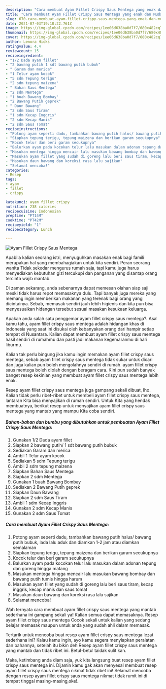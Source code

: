 ```yaml
---
description: "Cara membuat Ayam Fillet Crispy Saus Mentega yang enak dan Mudah Dibuat"
title: "Cara membuat Ayam Fillet Crispy Saus Mentega yang enak dan Mudah Dibuat"
slug: 670-cara-membuat-ayam-fillet-crispy-saus-mentega-yang-enak-dan-mudah-dibuat
date: 2021-07-03T19:10:22.761Z
image: https://img-global.cpcdn.com/recipes/1ee06d638ba0d7f7/680x482cq70/ayam-fillet-crispy-saus-mentega-foto-resep-utama.jpg
thumbnail: https://img-global.cpcdn.com/recipes/1ee06d638ba0d7f7/680x482cq70/ayam-fillet-crispy-saus-mentega-foto-resep-utama.jpg
cover: https://img-global.cpcdn.com/recipes/1ee06d638ba0d7f7/680x482cq70/ayam-fillet-crispy-saus-mentega-foto-resep-utama.jpg
author: Lenora Hicks
ratingvalue: 4.4
reviewcount: 15
recipeingredient:
- "1/2 Dada ayam fillet"
- "2 bawang putih 1 sdt bawang putih bubuk"
- " Garam dan merica"
- "1 Telur ayam kocok"
- "5 sdm Tepung terigu"
- "2 sdm tepung maizena"
- " Bahan Saus Mentega"
- "2 sdm Mentega"
- "1 buah Bawang Bombay"
- "2 Bawang Putih geprek"
- " Daun Bawang"
- "2 sdm Saus Tiram"
- "1 sdm Kecap Inggris"
- "2 sdm Kecap Manis"
- "2 sdm Saus Tomat"
recipeinstructions:
- "Potong ayam seperti dadu, tambahkan bawang putih halus/ bawang putih bubuk, lada lalu aduk dan diamkan 1-2 jam atau diamkan semalaman"
- "Siapkan tepung terigu, tepung maizena dan berikan garam secukupnya"
- "Kocok telur dan beri garam secukupnya"
- "Balurkan ayam pada kocokan telur lalu masukan dalam adonan tepung dan goreng hingga matang"
- "Masukan mentega hingga mencair lalu masukan bawang bombay dan bawang putih tumis hingga harum"
- "Masukan ayam fillet yang sudah di goreng lalu beri saus tiram, kecap inggris, kecap manis dan saus tomat"
- "Masukan daun bawang dan koreksi rasa lalu sajikan"
- "Selamat mencoba!"
categories:
- Resep
tags:
- ayam
- fillet
- crispy

katakunci: ayam fillet crispy 
nutrition: 238 calories
recipecuisine: Indonesian
preptime: "PT14M"
cooktime: "PT42M"
recipeyield: "1"
recipecategory: Lunch

---
```



![Ayam Fillet Crispy Saus Mentega](https://img-global.cpcdn.com/recipes/1ee06d638ba0d7f7/680x482cq70/ayam-fillet-crispy-saus-mentega-foto-resep-utama.jpg)

Apabila kalian seorang istri, menyuguhkan masakan enak bagi famili merupakan hal yang membahagiakan untuk kita sendiri. Peran seorang  wanita Tidak sekedar mengurus rumah saja, tapi kamu juga harus menyediakan kebutuhan gizi tercukupi dan panganan yang disantap orang tercinta wajib mantab.

Di zaman  sekarang, anda sebenarnya dapat memesan olahan siap saji meski tidak harus repot memasaknya dulu. Tapi banyak juga mereka yang memang ingin memberikan makanan yang terenak bagi orang yang dicintainya. Sebab, memasak sendiri jauh lebih higienis dan kita pun bisa menyesuaikan hidangan tersebut sesuai masakan kesukaan keluarga. 



Apakah anda salah satu penggemar ayam fillet crispy saus mentega?. Asal kamu tahu, ayam fillet crispy saus mentega adalah hidangan khas di Indonesia yang saat ini disukai oleh kebanyakan orang dari hampir setiap tempat di Nusantara. Kalian dapat membuat ayam fillet crispy saus mentega hasil sendiri di rumahmu dan pasti jadi makanan kegemaranmu di hari liburmu.

Kalian tak perlu bingung jika kamu ingin memakan ayam fillet crispy saus mentega, sebab ayam fillet crispy saus mentega tidak sukar untuk dicari dan juga kalian pun boleh mengolahnya sendiri di rumah. ayam fillet crispy saus mentega boleh diolah dengan beragam cara. Kini pun sudah banyak banget resep kekinian yang membuat ayam fillet crispy saus mentega lebih enak.

Resep ayam fillet crispy saus mentega juga gampang sekali dibuat, lho. Kalian tidak perlu ribet-ribet untuk membeli ayam fillet crispy saus mentega, lantaran Kita bisa menyajikan di rumah sendiri. Untuk Kita yang hendak membuatnya, berikut resep untuk menyajikan ayam fillet crispy saus mentega yang mantab yang mampu Kita coba sendiri.

<!--inarticleads1-->

##### Bahan-bahan dan bumbu yang dibutuhkan untuk pembuatan Ayam Fillet Crispy Saus Mentega:

1. Gunakan 1/2 Dada ayam fillet
1. Siapkan 2 bawang putih/ 1 sdt bawang putih bubuk
1. Sediakan  Garam dan merica
1. Ambil 1 Telur ayam kocok
1. Sediakan 5 sdm Tepung terigu
1. Ambil 2 sdm tepung maizena
1. Siapkan  Bahan Saus Mentega
1. Siapkan 2 sdm Mentega
1. Gunakan 1 buah Bawang Bombay
1. Sediakan 2 Bawang Putih geprek
1. Siapkan  Daun Bawang
1. Siapkan 2 sdm Saus Tiram
1. Ambil 1 sdm Kecap Inggris
1. Gunakan 2 sdm Kecap Manis
1. Gunakan 2 sdm Saus Tomat




<!--inarticleads2-->

##### Cara membuat Ayam Fillet Crispy Saus Mentega:

1. Potong ayam seperti dadu, tambahkan bawang putih halus/ bawang putih bubuk, lada lalu aduk dan diamkan 1-2 jam atau diamkan semalaman
1. Siapkan tepung terigu, tepung maizena dan berikan garam secukupnya
1. Kocok telur dan beri garam secukupnya
1. Balurkan ayam pada kocokan telur lalu masukan dalam adonan tepung dan goreng hingga matang
1. Masukan mentega hingga mencair lalu masukan bawang bombay dan bawang putih tumis hingga harum
1. Masukan ayam fillet yang sudah di goreng lalu beri saus tiram, kecap inggris, kecap manis dan saus tomat
1. Masukan daun bawang dan koreksi rasa lalu sajikan
1. Selamat mencoba!




Wah ternyata cara membuat ayam fillet crispy saus mentega yang mantab sederhana ini gampang sekali ya! Kalian semua dapat memasaknya. Resep ayam fillet crispy saus mentega Cocok sekali untuk kalian yang sedang belajar memasak maupun untuk anda yang sudah ahli dalam memasak.

Tertarik untuk mencoba buat resep ayam fillet crispy saus mentega lezat sederhana ini? Kalau kamu ingin, ayo kamu segera menyiapkan peralatan dan bahannya, setelah itu bikin deh Resep ayam fillet crispy saus mentega yang mantab dan tidak ribet ini. Betul-betul taidak sulit kan. 

Maka, ketimbang anda diam saja, yuk kita langsung buat resep ayam fillet crispy saus mentega ini. Dijamin kamu gak akan menyesal membuat resep ayam fillet crispy saus mentega nikmat tidak ribet ini! Selamat mencoba dengan resep ayam fillet crispy saus mentega nikmat tidak rumit ini di tempat tinggal masing-masing,oke!.

